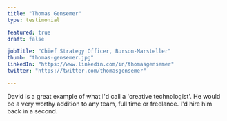 ```yaml
---
title: "Thomas Gensemer"
type: testimonial

featured: true
draft: false

jobTitle: "Chief Strategy Officer, Burson-Marsteller"
thumb: "thomas-gensemer.jpg"
linkedIn: "https://www.linkedin.com/in/thomasgensemer"
twitter: "https://twitter.com/thomasgensemer"

---
```


David is a great example of what I'd call a 'creative technologist'. He would be a very worthy addition to any team, full time or freelance. I'd hire him back in a second.
